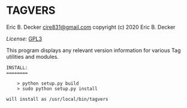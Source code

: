 TAGVERS
=======

Eric B. Decker <cire831@gmail.com>
copyright (c) 2020 Eric B. Decker

*License*: [GPL3](https://opensource.org/licenses/GPL-3.0)

This program displays any relevant version information for various
Tag utilities and modules.


```
INSTALL:
========

    > python setup.py build
    > sudo python setup.py install

will install as /usr/local/bin/tagvers
```
